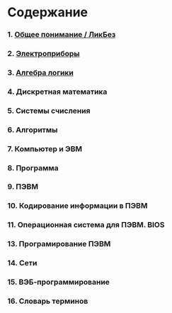 # Содержание


### 1. [Общее понимание / ЛикБез](https://github.com/exc777/lessons/blob/master/main.md)
### 2. [Электроприборы](https://github.com/exc777/lessons/blob/master/appliances.md)
### 3. [Алгебра логики](https://github.com/exc777/lessons/blob/master/logic.md)
### 4. Дискретная математика
### 5. Системы счисления
### 6. Алгоритмы
### 7. Компьютер и ЭВМ
### 8. Программа
### 9. ПЭВМ
### 10. Кодирование информации в ПЭВМ
### 11. Операционная система для ПЭВМ. BIOS
### 13. Програмирование ПЭВМ
### 14. Сети
### 15. ВЭБ-программирование
### 16. Словарь терминов
